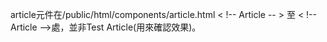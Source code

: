 article元件在/public/html/components/article.html < !-- Article -- > 至 < !-- Article -->處，並非Test Article(用來確認效果)。

